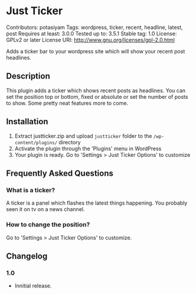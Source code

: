 # Just Ticker #

Contributors: potasiyam
Tags: wordpress, ticker, recent, headline, latest, post
Requires at least: 3.0.0
Tested up to: 3.5.1
Stable tag: 1.0
License: GPLv2 or later
License URI: http://www.gnu.org/licenses/gpl-2.0.html

Adds a ticker bar to your wordpress site which will show your recent post headlines.

## Description ##

This plugin adds a ticker which shows recent posts as headlines. You can set the position top or bottom, fixed or absolute or set the number of posts to show. Some pretty neat features more to come.

## Installation ##

1. Extract justticker.zip and upload `justticker` folder to the `/wp-content/plugins/` directory
1. Activate the plugin through the 'Plugins' menu in WordPress
1. Your plugin is ready. Go to 'Settings > Just Ticker Options' to customize

## Frequently Asked Questions ##

### What is a ticker? ###

A ticker is a panel which flashes the latest things happening. You probably seen it on tv on a news channel.

### How to change the position? ###

Go to 'Settings > Just Ticker Options' to customize.

## Changelog ##

### 1.0 ###
* Innitial release.


